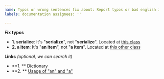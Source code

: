 ```yaml
---
name: Typos or wrong sentences fix about: Report typos or bad english in documentation or other files title: Fix typos
labels: documentation assignees: ''

---
```


**Fix typos**

- **1. serialice**: It's "**serialize**", not "**serialize**". Located
  at [this class](https://www.youtube.com/watch?v=dQw4w9WgXcQ)
- **2. a item**: It's "**an item**", not "**a item**". Located
  at [this other class](https://www.youtube.com/watch?v=dQw4w9WgXcQ)

**Links** *(optional, we can search it)*

- **1. ** [Dictionary](https://www.dictionary.com/browse/serialize)
- **2. ** [Usage of "an" and "a"](https://www.grammar.com/a-vs-an-when-to-use/)
